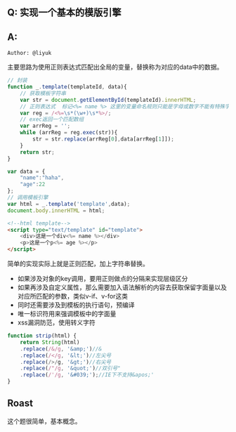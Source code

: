 ## Q: 实现一个基本的模版引擎

## A: 

`Author: @liyuk`

主要思路为使用正则表达式匹配出全局的变量，替换称为对应的data中的数据。

```js
// 封装
function _.template(templateId, data){
    // 获取模板字符串
    var str = document.getElementById(templateId).innerHTML;
    // 正则表达式  标记<%= name %> 这里的变量命名规则只能是字母或数字不能有特殊字符
    var reg = /<%=\s*(\w+)\s*%>/;
    // exec返回一个匹配数组
    var arrReg = '';
    while (arrReg = reg.exec(str)){
        str = str.replace(arrReg[0],data[arrReg[1]]);
    }
    return str;
}

var data = {
    "name":"haha",
    "age":22
};
// 调用模板引擎
var html = _.template('template',data);
document.body.innerHTML = html; 
```

```html
<!--html template-->
<script type="text/template" id="template">
    <div>这是一个div<%= name %></div>
    <p>这是一个p<%= age %></p>
</script>
```

简单的实现实际上就是正则匹配，加上字符串替换。  
- 如果涉及对象的key调用，要用正则做点的分隔来实现层级区分
- 如果再涉及自定义属性，那么需要加入语法解析的内容去获取保留字面量以及对应所匹配的参数，类似v-if、v-for这类
- 同时还需要涉及到模板的执行语句，预编译
- 唯一标识符用来强调模板中的字面量
- xss漏洞防范，使用转义字符
```js
function strip(html) {
    return String(html)
    .replace(/&/g, '&amp;')//&
    .replace(/</g, '&lt;')//左尖号
    .replace(/>/g, '&gt;')//右尖号
    .replace(/"/g, '&quot;')//双引号"
    .replace(/'/g, '&#039;');//IE下不支持&apos;'
}
```

## Roast
这个题很简单，基本概念。